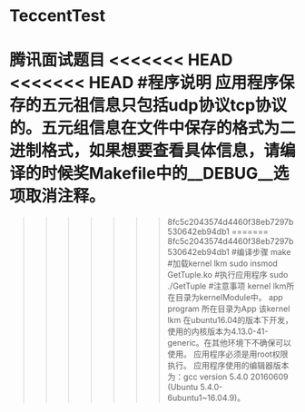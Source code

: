 # TeccentTest
腾讯面试题目
<<<<<<< HEAD
<<<<<<< HEAD
#程序说明
应用程序保存的五元祖信息只包括udp协议tcp协议的。五元组信息在文件中保存的格式为二进制格式，如果想要查看具体信息，请编译的时候奖Makefile中的__DEBUG__选项取消注释。
=======
>>>>>>> 8fc5c2043574d4460f38eb7297b530642eb94db1
=======
>>>>>>> 8fc5c2043574d4460f38eb7297b530642eb94db1
#编译步骤
make
#加载kernel lkm
sudo insmod GetTuple.ko
#执行应用程序
sudo ./GetTuple
#注意事项
kernel lkm所在目录为kernelModule中。
app program 所在目录为App
该kernel lkm 在ubuntu16.04的版本下开发，使用的内核版本为4.13.0-41-generic。在其他环境下不确保可以使用。
应用程序必须是用root权限执行。
应用程序使用的编辑器版本为：gcc version 5.4.0 20160609 (Ubuntu 5.4.0-6ubuntu1~16.04.9)。
